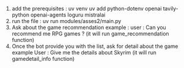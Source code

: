 1. add the prerequisites :
   uv venv
   uv add python-dotenv openai tavily-python openai-agents loguru mistralai
2. run the file :
   uv run modules/asses2/main.py
3. Ask about the game recommendation
   example : user : Can you recommend me RPG games ? (it will run game_recommendation function)
4. Once the bot provide you with the list, ask for detail about the game
   example User : Give me the details about Skyrim (it will run gamedetail_info function)

